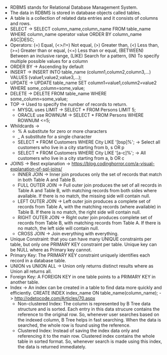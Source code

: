 - RDBMS stands for Relational Database Management System.
- The data in RDBMS is stored in database objects called tables.
- A table is a collection of related data entries and it consists of columns and rows.
- SELECT -> SELECT column_name,column_name FROM table_name WHERE column_name operator value ORDER BY column_name ASC|DESC;
- Operators: (=) Equal, (<>/!=) Not equal, (>) Greater than, (<) Less than, (>=) Greater than or equal, (<=) Less than or equal, (BETWEEN) Between an inclusive range, (LIKE) Search for a pattern, (IN) To specify multiple possible values for a column
- ORDER BY -> Ascending by default
- INSERT -> INSERT INTO table_name (column1,column2,column3,...) VALUES (value1,value2,value3,...);
- UPDATE -> UPDATE table_name SET column1=value1,column2=value2 WHERE some_column=some_value;
- DELETE -> DELETE FROM table_name WHERE some_column=some_value; 
- TOP -> Used to specify the number of records to return. 
  - MYSQL uses LIMIT -> SELECT * FROM Persons LIMIT 5;
  - ORACLE use ROWNUM -> SELECT * FROM Persons WHERE ROWNUM <=5;
- Whildcards ->
  - % 	A substitute for zero or more characters
  - _ 	A substitute for a single character
  - SELECT * FROM Customers WHERE City LIKE '[bsp]%'; -> Select all customers who live in a city starting from b, s OR p
  - SELECT * FROM Customers WHERE City LIKE '[a-c]%'; -> All customers who live in a city starting from a, b OR c
- JOINS -> Best explanation -> https://blog.codinghorror.com/a-visual-explanation-of-sql-joins/
  - INNER JOIN -> Inner join produces only the set of records that match in both Table A and Table B. 
  - FULL OUTER JOIN -> Full outer join produces the set of all records in Table A and Table B, with matching records from both sides where available. If there is no match, the missing side will contain null.
  - LEFT OUTER JOIN -> Left outer join produces a complete set of records from Table A, with the matching records (where available) in Table B. If there is no match, the right side will contain null. 
  - RIGHT OUTER JOIN -> Right outer join produces complete set of records from Table B, with matching records from Table A. If there is no match, the left side will contain null.
  - CROSS JOIN -> Join everything with everything.   
- Unique Constraint: that you can have many UNIQUE constraints per table, but only one PRIMARY KEY constraint per table. Unique key can be NULL where as Primary key cannot.
- Primary Key: The PRIMARY KEY constraint uniquely identifies each record in a database table.
- UNION vs UNION ALL -> Union only returns distinct results where as Union all returns all.
- Foreign Key: A FOREIGN KEY in one table points to a PRIMARY KEY in another table.
- Index -> An index can be created in a table to find data more quickly and efficiently. CREATE INDEX index_name ON table_name(column_name); -> http://odetocode.com/Articles/70.aspx
  - Non-clustered Index: The column is represented by B Tree data structure and is sorted. Each entry in this data strucure contains the reference to the original row. So, whenever user searches based on the indexed column, B Tree helps in fast searching. When the data is searched, the whole row is found using the reference.
  - Clustered Index: Instead of saving the index data only and referencing it to the main row. Clustered index contains the whole table in sorted format. So, whenever search is made using this index, the data is returned immediately.
  
  
